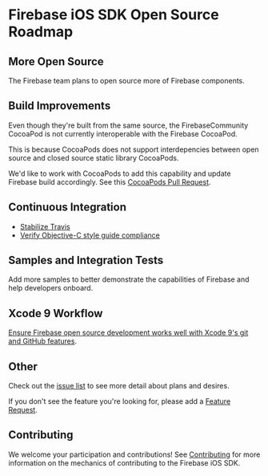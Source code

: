 # Firebase iOS SDK Open Source Roadmap

## More Open Source

The Firebase team plans to open source more of Firebase components.

## Build Improvements

Even though they're built from the same source, the FirebaseCommunity CocoaPod
is not currently interoperable with the Firebase CocoaPod.

This is because CocoaPods does not support interdepencies between open source
and closed source static library CocoaPods.

We'd like to work with CocoaPods to add this capability and update Firebase
build accordingly. See this
[CocoaPods Pull Request](https://github.com/CocoaPods/CocoaPods/pull/6811).

## Continuous Integration

* [Stabilize Travis](https://github.com/firebase/firebase-ios-sdk/issues/102)
* [Verify Objective-C style guide compliance](https://github.com/firebase/firebase-ios-sdk/issues/103)

## Samples and Integration Tests

Add more samples to better demonstrate the capabilities of Firebase and help
developers onboard.

## Xcode 9 Workflow

[Ensure Firebase open source development works well with Xcode 9's git and
GitHub features](https://github.com/firebase/firebase-ios-sdk/issues/101).

## Other

Check out the [issue list](https://github.com/firebase/firebase-ios-sdk/issues)
to see more detail about plans and desires.

If you don't see the feature you're looking for, please add a
[Feature Request](https://github.com/firebase/firebase-ios-sdk/issues/new).

## Contributing

We welcome your participation and contributions! See
[Contributing](CONTRIBUTING.md) for more information on the mechanics of
contributing to the Firebase iOS SDK.
